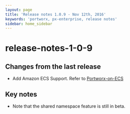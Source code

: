 ```yaml
---
layout: page
title: 'Release notes 1.0.9 - Nov 12th, 2016'
keywords: 'portworx, px-enterprise, release notes'
sidebar: home_sidebar
---
```


# release-notes-1-0-9

## Changes from the last release

* Add Amazon ECS Support. Refer to [Portworx-on-ECS](https://github.com/venkatpx/px-docs/tree/3f39ba94d6d6d91385dcd6792eb6da61d0016b4d/portworx-on-ecs.html)

## Key notes

* Note that the shared namespace feature is still in beta.


